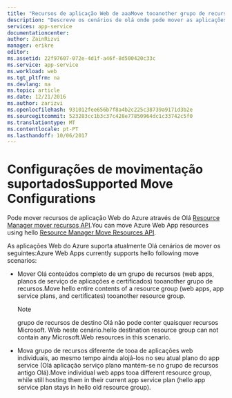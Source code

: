 ```yaml
---
title: "Recursos de aplicação Web de aaaMove tooanother grupo de recursos"
description: "Descreve os cenários de olá onde pode mover as aplicações Web e serviços de aplicação de um grupo de recursos tooanother."
services: app-service
documentationcenter: 
author: ZainRizvi
manager: erikre
editor: 
ms.assetid: 22f97607-072e-4d1f-a46f-8d500420c33c
ms.service: app-service
ms.workload: web
ms.tgt_pltfrm: na
ms.devlang: na
ms.topic: article
ms.date: 12/21/2016
ms.author: zarizvi
ms.openlocfilehash: 931012fee656b7f8a4b2c225c38739a9171d3b2e
ms.sourcegitcommit: 523283cc1b3c37c428e77850964dc1c33742c5f0
ms.translationtype: MT
ms.contentlocale: pt-PT
ms.lasthandoff: 10/06/2017
---
```

# <a name="supported-move-configurations"></a><span data-ttu-id="dc0aa-103">Configurações de movimentação suportados</span><span class="sxs-lookup"><span data-stu-id="dc0aa-103">Supported Move Configurations</span></span>
<span data-ttu-id="dc0aa-104">Pode mover recursos de aplicação Web do Azure através de Olá [Resource Manager mover recursos API](../azure-resource-manager/resource-group-move-resources.md).</span><span class="sxs-lookup"><span data-stu-id="dc0aa-104">You can move Azure Web App resources using hello [Resource Manager Move Resources API](../azure-resource-manager/resource-group-move-resources.md).</span></span>

<span data-ttu-id="dc0aa-105">As aplicações Web do Azure suporta atualmente Olá cenários de mover os seguintes:</span><span class="sxs-lookup"><span data-stu-id="dc0aa-105">Azure Web Apps currently supports hello following move scenarios:</span></span>

* <span data-ttu-id="dc0aa-106">Mover Olá conteúdos completo de um grupo de recursos (web apps, planos de serviço de aplicações e certificados) tooanother grupo de recursos.</span><span class="sxs-lookup"><span data-stu-id="dc0aa-106">Move hello entire contents of a resource group (web apps, app service plans, and certificates) tooanother resource group.</span></span> 
   > [!Note]
   > <span data-ttu-id="dc0aa-107">grupo de recursos de destino Olá não pode conter quaisquer recursos Microsoft. Web neste cenário.</span><span class="sxs-lookup"><span data-stu-id="dc0aa-107">hello destination resource group can not contain any Microsoft.Web resources in this scenario.</span></span>

* <span data-ttu-id="dc0aa-108">Mova grupo de recursos diferente de tooa de aplicações web individuais, ao mesmo tempo ainda alojá-los no seu atual plano do app service (Olá aplicação serviço plano mantém-se no grupo de recursos antigo Olá).</span><span class="sxs-lookup"><span data-stu-id="dc0aa-108">Move individual web apps tooa different resource group, while still hosting them in their current app service plan (hello app service plan stays in hello old resource group).</span></span>


